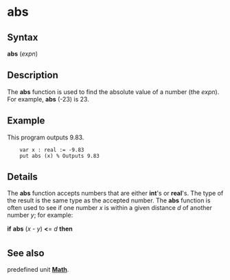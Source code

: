 
# abs

## Syntax
**abs** (_expn_)

## Description
The **abs** function is used to find the absolute value of a number (the _expn_). For example, **abs** (-23) is 23.


## Example
This program outputs 9.83.

        var x : real := -9.83
        put abs (x) % Outputs 9.83
## Details
The **abs** function accepts numbers that are either **int**'s or **real**'s. The type of the result is the same type as the accepted number. The **abs** function is often used to see if one number _x_ is within a given distance _d_ of another number _y_; for example:


**if** **abs** (_x_ - _y_) **<**= _d_ **then** &#133;



## See also
predefined unit **[Math](mathmodule.html)**.

